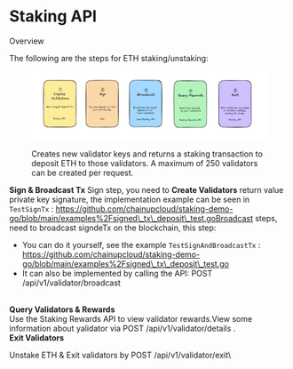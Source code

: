 # Staking API



Overview

The following are the steps for ETH staking/unstaking:

<figure><img src="../../.gitbook/assets/image (88).png" alt=""><figcaption><p>Creates new validator keys and returns a staking transaction to deposit ETH to those validators. A maximum of 250 validators can be created per request.</p></figcaption></figure>



**Sign & Broadcast Tx**  Sign step, you need to **Create Validators** return value private key signature, the implementation example can be seen in `TestSignTx` : https://github.com/chainupcloud/staking-demo-go/blob/main/examples%2Fsigned\_tx\_deposit\_test.goBroadcast steps, need to broadcast signdeTx on the blockchain, this step:

* You can do it yourself, see the example `TestSignAndBroadcastTx` : https://github.com/chainupcloud/staking-demo-go/blob/main/examples%2Fsigned\_tx\_deposit\_test.go
* It can also be implemented by calling the API: POST /api/v1/validator/broadcast

\
**Query Validators & Rewards**  \
Use the Staking Rewards API to view validator rewards.View some information about yalidator via POST /api/v1/validator/details .\
**Exit Validators**&#x20;

Unstake ETH & Exit validators by POST /api/v1/validator/exit\


